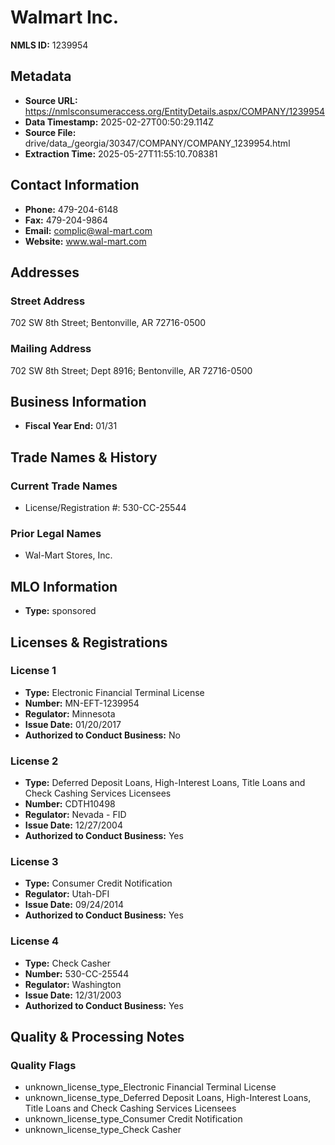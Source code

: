 # Walmart Inc.

**NMLS ID:** 1239954

## Metadata
- **Source URL:** https://nmlsconsumeraccess.org/EntityDetails.aspx/COMPANY/1239954
- **Data Timestamp:** 2025-02-27T00:50:29.114Z
- **Source File:** drive/data_/georgia/30347/COMPANY/COMPANY_1239954.html
- **Extraction Time:** 2025-05-27T11:55:10.708381

## Contact Information
- **Phone:** 479-204-6148
- **Fax:** 479-204-9864
- **Email:** complic@wal-mart.com
- **Website:** www.wal-mart.com

## Addresses
### Street Address
702 SW 8th Street; Bentonville, AR 72716-0500

### Mailing Address
702 SW 8th Street; Dept 8916; Bentonville, AR 72716-0500

## Business Information
- **Fiscal Year End:** 01/31

## Trade Names & History
### Current Trade Names
- License/Registration #: 530-CC-25544

### Prior Legal Names
- Wal-Mart Stores, Inc.

## MLO Information
- **Type:** sponsored

## Licenses & Registrations

### License 1
- **Type:** Electronic Financial Terminal License
- **Number:** MN-EFT-1239954
- **Regulator:** Minnesota
- **Issue Date:** 01/20/2017
- **Authorized to Conduct Business:** No

### License 2
- **Type:** Deferred Deposit Loans, High-Interest Loans, Title Loans and Check Cashing Services Licensees
- **Number:** CDTH10498
- **Regulator:** Nevada - FID
- **Issue Date:** 12/27/2004
- **Authorized to Conduct Business:** Yes

### License 3
- **Type:** Consumer Credit Notification
- **Regulator:** Utah-DFI
- **Issue Date:** 09/24/2014
- **Authorized to Conduct Business:** Yes

### License 4
- **Type:** Check Casher
- **Number:** 530-CC-25544
- **Regulator:** Washington
- **Issue Date:** 12/31/2003
- **Authorized to Conduct Business:** Yes

## Quality & Processing Notes
### Quality Flags
- unknown_license_type_Electronic Financial Terminal License
- unknown_license_type_Deferred Deposit Loans, High-Interest Loans, Title Loans and Check Cashing Services Licensees
- unknown_license_type_Consumer Credit Notification
- unknown_license_type_Check Casher
